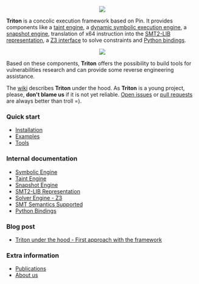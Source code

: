<p align="center"><img src="http://shell-storm.org/files/triton_logo_1.png"/></p>

**Triton** is a concolic execution framework based on Pin. It provides components like a
[taint engine](http://triton.quarkslab.com/documentation/taintEngine/), a
[dynamic symbolic execution engine](http://triton.quarkslab.com/documentation/symbolicEngine/), a
[snapshot engine](http://triton.quarkslab.com/documentation/snapshotEngine/), translation of x64
instruction into the [SMT2-LIB representation](http://triton.quarkslab.com/documentation/smt2lib-representation/),
a [Z3 interface](http://triton.quarkslab.com/documentation/solverEngine/) to solve constraints 
and [Python bindings](http://triton.quarkslab.com/documentation/api/triton-methods/).

<p align="center"><img src="http://shell-storm.org/files/triton_archi_3.svg"/></p>

Based on these components, **Triton** offers the possibility to build tools for vulnerabilities 
research and can provide some reverse engineering assistance.

The [wiki](http://triton.quarkslab.com/documentation/) describes **Triton** under the hood. As **Triton** is a young project,
please, **don't blame us** if it is not yet reliable. [Open issues](https://github.com/JonathanSalwan/Triton/issues) or
[pull requests](https://github.com/JonathanSalwan/Triton/pulls) are always better than troll =).

### Quick start

* [Installation](http://triton.quarkslab.com/documentation/installation/)
* [Examples](http://triton.quarkslab.com/documentation/examples/)
* [Tools](http://triton.quarkslab.com/documentation/tools/)

### Internal documentation

* [Symbolic Engine](http://triton.quarkslab.com/documentation/symbolicEngine/)
* [Taint Engine](http://triton.quarkslab.com/documentation/taintEngine/)
* [Snapshot Engine](http://triton.quarkslab.com/documentation/snapshotEngine/)
* [SMT2-LIB Representation](http://triton.quarkslab.com/documentation/smt2lib-representation/)
* [Solver Engine - Z3](http://triton.quarkslab.com/documentation/solverEngine/)
* [SMT Semantics Supported](http://triton.quarkslab.com/documentation/smt-semantics-supported/)
* [Python Bindings](http://triton.quarkslab.com/documentation/api/triton-methods/)

### Blog post

* [Triton under the hood - First approach with the framework](http://triton.quarkslab.com/blog/first-approach-with-the-framework/)

### Extra information

* [Publications](http://triton.quarkslab.com/documentation/#presentations)
* [About us](http://triton.quarkslab.com/about/)


